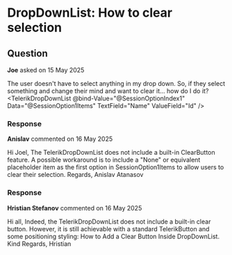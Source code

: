 # DropDownList: How to clear selection

## Question

**Joe** asked on 15 May 2025

The user doesn't have to select anything in my drop down. So, if they select something and change their mind and want to clear it... how do I do it? <TelerikDropDownList @bind-Value="@SessionOptionIndex1" Data="@SessionOption1Items" TextField="Name" ValueField="Id" />

### Response

**Anislav** commented on 16 May 2025

Hi Joel, The TelerikDropDownList does not include a built-in ClearButton feature. A possible workaround is to include a "None" or equivalent placeholder item as the first option in SessionOption1Items to allow users to clear their selection. Regards, Anislav Atanasov

### Response

**Hristian Stefanov** commented on 16 May 2025

Hi all, Indeed, the TelerikDropDownList does not include a built-in clear button. However, it is still achievable with a standard TelerikButton and some positioning styling: How to Add a Clear Button Inside DropDownList. Kind Regards, Hristian
